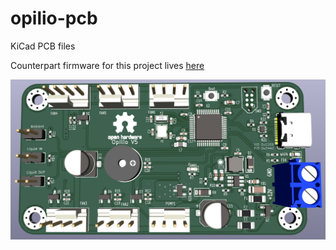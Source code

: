 # opilio-pcb
KiCad PCB files

Counterpart firmware for this project lives [here](https://github.com/mygnu/opilio-firmware)

![image](renders/opilio_board.png)
